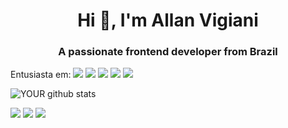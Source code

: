 <h1 align="center">Hi 👋, I'm Allan Vigiani</h1>
<h3 align="center">A passionate frontend developer from Brazil</h3>

Entusiasta em:
<img src="https://img.shields.io/badge/html5%20-%23E34F26.svg?&style=for-the-badge&logo=html5&logoColor=white" />
<img src="https://img.shields.io/badge/css3%20-%231572B6.svg?&style=for-the-badge&logo=css3&logoColor=white" />
<img src="https://img.shields.io/badge/bootstrap%20-%23563D7C.svg?&style=for-the-badge&logo=bootstrap&logoColor=white" />
<img src="https://img.shields.io/badge/javascript-%23F7DF1E.svg?&style=flat-square&logo=javascript&logoColor=black&labelColor=black" />
<img src="https://img.shields.io/badge/python-%233776AB.svg?&style=flat-square&logo=python&logoColor=white" />


![YOUR github stats](https://github-readme-stats.vercel.app/api?username=allanvigiani)

[<img src="https://img.shields.io/badge/linkedin-%230077B5.svg?&style=for-the-badge&logo=linkedin&logoColor=white" />](https://www.linkedin.com/in/allan-vigiani/)
[<img src = "https://img.shields.io/badge/instagram-%23E4405F.svg?&style=for-the-badge&logo=instagram&logoColor=white">](https://www.instagram.com/allan_vigiani/)
[<img src = "https://img.shields.io/badge/facebook-%231877F2.svg?&style=for-the-badge&logo=facebook&logoColor=white">](https://www.facebook.com/allan.v.flu/)


